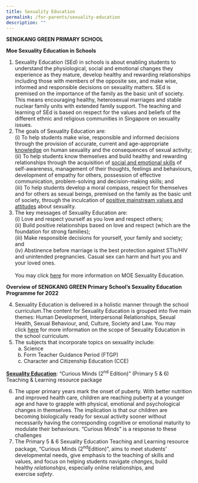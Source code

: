```yaml
---
title: Sexuality Education
permalink: /for-parents/sexuality-education
description: ""
---
```

<p><strong>SENGKANG GREEN PRIMARY SCHOOL</strong></p>
<p><strong>Moe Sexuality Education in Schools</strong></p>
<ol>
<li>Sexuality Education (SEd) in schools is about enabling students to understand the physiological, social and emotional changes they experience as they mature, develop healthy and rewarding relationships including those with members of the opposite sex, and make wise, informed and responsible decisions on sexuality matters. SEd is premised on the importance of the family as the basic unit of society. This means encouraging healthy, heterosexual marriages and stable nuclear family units with extended family support. The teaching and learning of SEd is based on respect for the values and beliefs of the different ethnic and religious communities in Singapore on sexuality issues.</li>
<li>The goals of Sexuality Education are:<br />(i) To help students make wise, responsible and informed decisions through the provision of accurate, current and age-appropriate <u>knowledge</u> on human sexuality and the consequences of sexual activity;<br />(ii) To help students know themselves and build healthy and rewarding relationships through the acquisition of&nbsp;<u>social and emotional skills</u> of self-awareness, management of their thoughts, feelings and behaviours, development of empathy for others, possession of effective communication, problem-solving and decision-making skills; and<br />(iii) To help students develop a moral compass, respect for themselves and for others as sexual beings, premised on the family as the basic unit of society, through the inculcation of&nbsp;<u>positive mainstream values and attitudes</u>&nbsp;about sexuality.</li>
<li>The key messages of Sexuality Education are:<br />(i) Love and respect yourself as you love and respect others;<br />(ii) Build positive relationships based on love and respect (which are the foundation for strong families);<br />(iii) Make responsible decisions for yourself, your family and society; and<br />(iv) Abstinence before marriage is the best protection against STIs/HIV and unintended pregnancies. Casual sex can harm and hurt you and your loved ones.<br /><br />You may click&nbsp;<a href="https://www.moe.gov.sg/education/programmes/social-and-emotional-learning/sexuality-education">here</a>&nbsp;for more information on MOE Sexuality Education.&nbsp;</li>
</ol>
<p><strong>Overview of SENGKANG GREEN Primary&nbsp;</strong><strong>School&rsquo;s</strong><strong>&nbsp;Sexuality Education Programme for 2022</strong></p>
<ol start="4">
<li>Sexuality Education is delivered in a holistic manner through the school curriculum.The content for Sexuality Education is grouped into five main themes: Human Development, Interpersonal Relationships, Sexual Health, Sexual Behaviour, and, Culture, Society and Law. You may click&nbsp;<a href="http://www.moe.gov.sg/education/programmes/social-emotional-learning/sexuality-education/scope/">here</a>&nbsp;for more information on the scope of Sexuality Education in the school curriculum.</li>
<li>The subjects that incorporate topics on sexuality include:
<ol style="list-style-type: lower-alpha;" start="1">
<li>Science</li>
<li>Form Teacher Guidance Period (FTGP)</li>
<li>Character and Citizenship Education (CCE)</li>
</ol>
</li>
</ol>
<p><strong><u>Sexuality Education</u></strong>: &ldquo;Curious Minds (2<sup>nd</sup>&nbsp;Edition)&rdquo; (Primary 5 &amp; 6) Teaching &amp; Learning resource package</p>
<ol start="6">
<li>The upper primary years mark the onset of puberty. With better nutrition and improved health care, children are reaching puberty at a younger age and have to grapple with physical, emotional and psychological changes in themselves. The implication is that our children are becoming biologically ready for sexual activity sooner without necessarily having the corresponding cognitive or emotional maturity to modulate their behaviours. &ldquo;Curious Minds&rdquo; is a response to these challenges</li>
<li>The Primary 5 &amp; 6 Sexuality Education Teaching and Learning resource package, &ldquo;Curious Minds (2<sup>nd</sup>Edition)&rdquo;, aims to meet students&rsquo; developmental needs, give emphasis to the teaching of skills and values, and focus on helping&nbsp;students navigate&nbsp;<em>changes</em>, build healthy&nbsp;<em>relationships</em>, especially online relationships, and exercise&nbsp;<em>safety</em>.</li>
</ol>